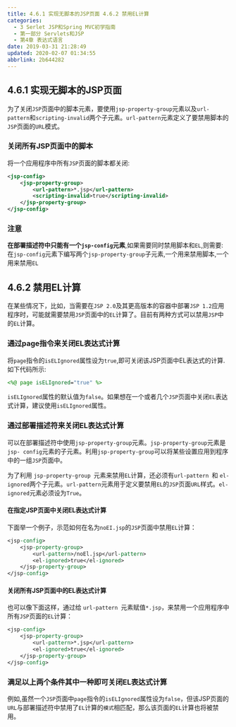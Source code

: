 ```yaml
---
title: 4.6.1 实现无脚本的JSP页面 4.6.2 禁用EL计算
categories: 
  - 3 Serlet JSP和Spring MVC初学指南
  - 第一部分 Servlets和JSP
  - 第4章 表达式语言
date: 2019-03-31 21:28:49
updated: 2020-02-07 01:34:55
abbrlink: 2b644282
---
```

## 4.6.1 实现无脚本的JSP页面 ##
为了关闭`JSP`页面中的脚本元素，要使用`jsp-property-group`元素以及`url-pattern`和`scripting-invalid`两个子元素。`url-pattern`元素定义了要禁用脚本的`JSP`页面的`URL`模式。

### 关闭所有JSP页面中的脚本 ###
将一个应用程序中所有`JSP`页面的脚本都关闭:
```xml
<jsp-config>
    <jsp-property-group>
        <url-pattern>*.jsp</url-pattern>
        <scripting-invalid>true</scripting-invalid>
    </jsp-property-group>
</jsp-config>
```
### 注意 ###
**在部署描述符中只能有一个`jsp-config`元素**,如果需要同时禁用脚本和`EL`,则需要:
在`jsp-config`元素下编写两个`jsp-property-group`子元素,一个用来禁用脚本,一个用来禁用`EL`

## 4.6.2 禁用EL计算 ##
在某些情况下，比如，当需要在`JSP 2.0`及其更高版本的容器中部署`JSP 1.2`应用程序时，可能就需要禁用`JSP`页面中的`EL`计算了。目前有两种方式可以禁用`JSP`中的`EL`计算。

### 通过page指令来关闭EL表达式计算 ###
将`page`指令的`isELIgnored`属性设为`true`,即可关闭该JSP页面中EL表达式的计算.如下代码所示:
```jsp
<%@ page isELIgnored="true" %>
```
`isELIgnored`属性的默认值为`false`。如果想在一个或者几个`JSP`页面中关闭`EL`表达式计算，建议使用`isELIgnored`属性。
### 通过部署描述符来关闭EL表达式计算 ###
可以在部署描述符中使用`jsp-property-group`元素。`jsp-property-group`元素是`jsp- config`元素的子元素。利用`jsp-property-group`可以将某些设置应用到程序中的一组`JSP`页面中。

为了利用 `jsp-property-group `元素来禁用`EL`计算，还必须有`url-pattern `和 `el-ignored`两个子元素。`url-pattern`元素用于定义要禁用`EL`的`JSP`页面`URL`样式。`el-ignored`元素必须设为`True`。

#### 在指定JSP页面中关闭EL表达式计算 ####
下面举一个例子，示范如何在名为`noEI.jsp`的`JSP`页面中禁用`EL`计算：
```jsp
<jsp-config>
    <jsp-property-group>
        <url-pattern>/noEl.jsp</url-pattern>
        <el-ignored>true</el-ignored>
    </jsp-property-group>
</jsp-config>
```
#### 关闭所有JSP页面中的EL表达式计算 ####
也可以像下面这样，通过给 `url-pattern `元素赋值`*.jsp`，来禁用一个应用程序中所有`JSP`页面的`EL`计算：
```jsp
<jsp-config>
    <jsp-property-group>
        <url-pattern>*.jsp</url-pattern>
        <el-ignored>true</el-ignored>
    </jsp-property-group>
</jsp-config>
```
### 满足以上两个条件其中一种即可关闭EL表达式计算 ###
例如,虽然一个`JSP`页面中`page`指令的`isELIgnored`属性设为`false`，但该JSP页面的`URL`与部署描述符中禁用了`EL`计算的`模式`相匹配，那么该页面的`EL`计算也将被禁用。


